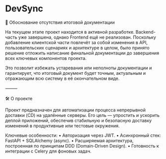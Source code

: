 # DevSync

📄 Обоснование отсутствия итоговой документации

На текущем этапе проект находится в активной разработке. Backend-часть уже завершена, однако Frontend ещё не реализован. Поскольку добавление клиентской части повлечёт за собой изменения в API, пользовательских сценариях и архитектуре в целом, было принято решение отложить написание финальной документации до завершения всех ключевых компонентов проекта.

Это позволит избежать устаревания или неполноты документации и гарантирует, что итоговый документ будет точным, актуальным и отражающим всю систему в её окончательном виде.

⸻

🛠️ О проекте

Проект предназначен для автоматизации процесса непрерывной доставки (CD) на удалённые серверы. Его цель — упростить и ускорить деплой приложений, обеспечив стабильную и безопасную доставку изменений в продуктивные или тестовые окружения.

Ключевые особенности:
	•	Авторизация через JWT.
	•	Асинхронный стек: FastAPI + SQLAlchemy (async).
	•	Расширяемая архитектура, построенная по принципам DDD (Domain-Driven Design).
	•	Готовность к интеграции с Celery для фоновых задач.

